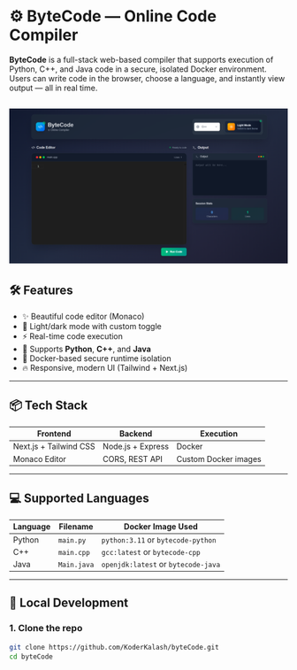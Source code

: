# ⚙️ ByteCode — Online Code Compiler

**ByteCode** is a full-stack web-based compiler that supports execution of Python, C++, and Java code in a secure, isolated Docker environment. Users can write code in the browser, choose a language, and instantly view output — all in real time.

![ByteCode Screenshot](./frontend/public/compiler.png)
---

## 🛠️ Features

- ✨ Beautiful code editor (Monaco)
- 🌙 Light/dark mode with custom toggle
- ⚡ Real-time code execution
- 🧠 Supports **Python**, **C++**, and **Java**
- 🐳 Docker-based secure runtime isolation
- 🔥 Responsive, modern UI (Tailwind + Next.js)

---

## 📦 Tech Stack

| Frontend         | Backend            | Execution |
|------------------|--------------------|-----------|
| Next.js + Tailwind CSS | Node.js + Express     | Docker     |
| Monaco Editor    | CORS, REST API      | Custom Docker images |

---

## 💻 Supported Languages

| Language | Filename  | Docker Image Used     |
|---------|-----------|------------------------|
| Python  | `main.py` | `python:3.11` or `bytecode-python` |
| C++     | `main.cpp`| `gcc:latest` or `bytecode-cpp`    |
| Java    | `Main.java` | `openjdk:latest` or `bytecode-java` |

---

## 🧪 Local Development

### 1. Clone the repo

```bash
git clone https://github.com/KoderKalash/byteCode.git
cd byteCode
